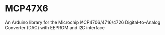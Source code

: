 # MCP47X6
An Arduino library for the Microchip MCP4706/4716/4726 Digital-to-Analog Converter (DAC) with EEPROM and I2C interface
